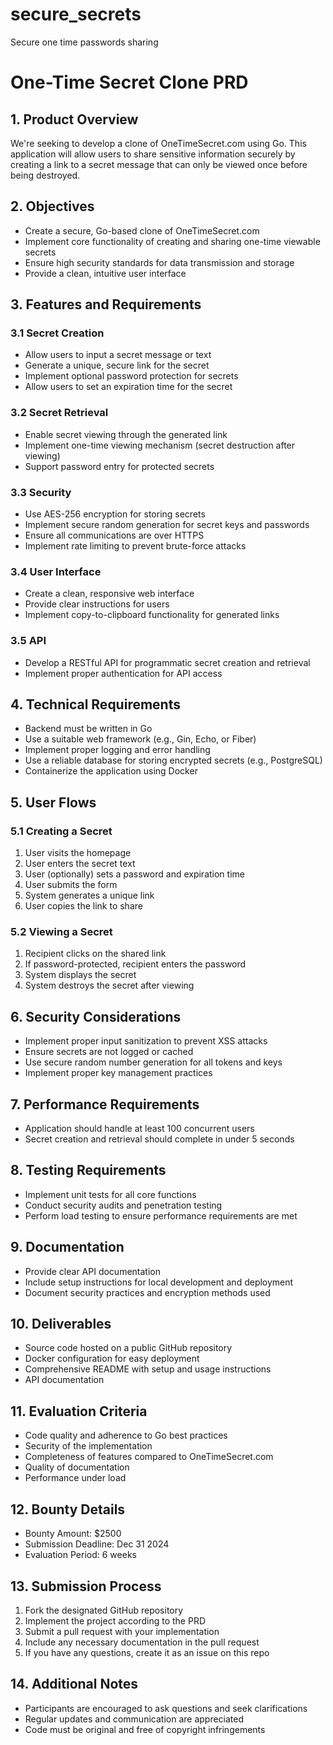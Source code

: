 # secure_secrets
Secure one time passwords sharing

# One-Time Secret Clone PRD

## 1. Product Overview

We're seeking to develop a clone of OneTimeSecret.com using Go. This application will allow users to share sensitive information securely by creating a link to a secret message that can only be viewed once before being destroyed.

## 2. Objectives

- Create a secure, Go-based clone of OneTimeSecret.com
- Implement core functionality of creating and sharing one-time viewable secrets
- Ensure high security standards for data transmission and storage
- Provide a clean, intuitive user interface

## 3. Features and Requirements

### 3.1 Secret Creation

- Allow users to input a secret message or text
- Generate a unique, secure link for the secret
- Implement optional password protection for secrets
- Allow users to set an expiration time for the secret

### 3.2 Secret Retrieval

- Enable secret viewing through the generated link
- Implement one-time viewing mechanism (secret destruction after viewing)
- Support password entry for protected secrets

### 3.3 Security

- Use AES-256 encryption for storing secrets
- Implement secure random generation for secret keys and passwords
- Ensure all communications are over HTTPS
- Implement rate limiting to prevent brute-force attacks

### 3.4 User Interface

- Create a clean, responsive web interface
- Provide clear instructions for users
- Implement copy-to-clipboard functionality for generated links

### 3.5 API

- Develop a RESTful API for programmatic secret creation and retrieval
- Implement proper authentication for API access

## 4. Technical Requirements

- Backend must be written in Go
- Use a suitable web framework (e.g., Gin, Echo, or Fiber)
- Implement proper logging and error handling
- Use a reliable database for storing encrypted secrets (e.g., PostgreSQL)
- Containerize the application using Docker

## 5. User Flows

### 5.1 Creating a Secret
1. User visits the homepage
2. User enters the secret text
3. User (optionally) sets a password and expiration time
4. User submits the form
5. System generates a unique link
6. User copies the link to share

### 5.2 Viewing a Secret
1. Recipient clicks on the shared link
2. If password-protected, recipient enters the password
3. System displays the secret
4. System destroys the secret after viewing

## 6. Security Considerations

- Implement proper input sanitization to prevent XSS attacks
- Ensure secrets are not logged or cached
- Use secure random number generation for all tokens and keys
- Implement proper key management practices

## 7. Performance Requirements

- Application should handle at least 100 concurrent users
- Secret creation and retrieval should complete in under 5 seconds

## 8. Testing Requirements

- Implement unit tests for all core functions
- Conduct security audits and penetration testing
- Perform load testing to ensure performance requirements are met

## 9. Documentation

- Provide clear API documentation
- Include setup instructions for local development and deployment
- Document security practices and encryption methods used

## 10. Deliverables

- Source code hosted on a public GitHub repository
- Docker configuration for easy deployment
- Comprehensive README with setup and usage instructions
- API documentation

## 11. Evaluation Criteria

- Code quality and adherence to Go best practices
- Security of the implementation
- Completeness of features compared to OneTimeSecret.com
- Quality of documentation
- Performance under load

## 12. Bounty Details

- Bounty Amount: $2500
- Submission Deadline: Dec 31 2024
- Evaluation Period: 6 weeks

## 13. Submission Process

1. Fork the designated GitHub repository
2. Implement the project according to the PRD
3. Submit a pull request with your implementation
4. Include any necessary documentation in the pull request
5. If you have any questions, create it as an issue on this repo

## 14. Additional Notes

- Participants are encouraged to ask questions and seek clarifications
- Regular updates and communication are appreciated
- Code must be original and free of copyright infringements
